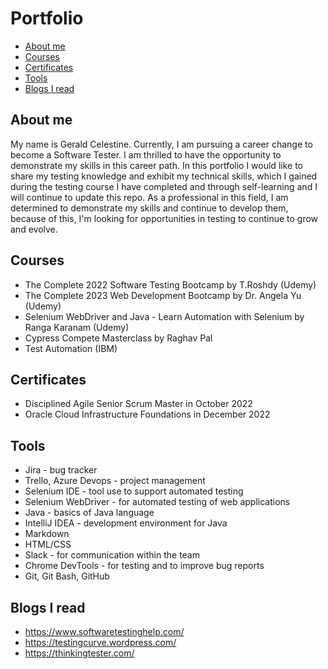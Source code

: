 # Portfolio
- [About me](#about-me)<!-- - [My Experience](#my-experience)-->
- [Courses](#courses)
- [Certificates](#certificates)
- [Tools](#tools)
- [Blogs I read](#blogs-i-read)

## About me
My name is Gerald Celestine. Currently, I am pursuing a career change to become a Software Tester. I am thrilled to have the opportunity to demonstrate my skills in this career path. In this portfolio I would like to share my testing knowledge and exhibit my technical skills, which I gained during the testing course I have completed and through self-learning and I will continue to update this repo. As a professional in this field, I am determined to demonstrate my skills and continue to develop them, because of this, I'm looking for opportunities in testing to continue to grow and evolve.

<!-- ## My Experience
My experience varies from IT Support Specialist to Software Development and Software Testing/QA.
In my career I have participated in two projects where I was able to test software as a user. In both cases I did not have any test cases or scenarios prepared, I have been following processes and using my experience. Bugs found by me was reported using JIRA.-->

## Courses
- The Complete 2022 Software Testing Bootcamp by T.Roshdy (Udemy)
- The Complete 2023 Web Development Bootcamp by Dr. Angela Yu (Udemy)
- Selenium WebDriver and Java - Learn Automation with Selenium by Ranga Karanam (Udemy)
- Cypress Compete Masterclass by Raghav Pal
- Test Automation (IBM)

## Certificates
- Disciplined Agile Senior Scrum Master in October 2022
- Oracle Cloud Infrastructure Foundations in December 2022

## Tools
- Jira - bug tracker
- Trello, Azure Devops - project management
- Selenium IDE - tool use to support automated testing
- Selenium WebDriver - for automated testing of web applications
- Java - basics of Java language
- IntelliJ IDEA - development environment for Java
- Markdown
- HTML/CSS
- Slack - for communication within the team
- Chrome DevTools - for testing and to improve bug reports
- Git, Git Bash, GitHub
<!--TestRail - test cases management
*Rapid Reporter, Test & Feedback - used for exploratory testing 
*MySQL - relational database management system
*Postman - testing tool for REST API
*Cucumber - software supporting behaviour-driven development--> 


<!--## Books
Testowanie oprogramowiania - Piotr Wicherski
Zawód Tester - Radosław Smilgin
e-book "ABC Testowania oprogramowania" Waldemar Szafraniec, Dorota Gabor
e-book "Jak przeżyć rekrutacje na QA w czasie pandemii" Adam Gola-->

## Blogs I read
- https://www.softwaretestinghelp.com/
- https://testingcurve.wordpress.com/
- https://thinkingtester.com/
<!-- #My projects

## Bugs

Bug on electro.pl site LINK to bug
Bugs on Ben and Jerry's UK site LINK to bugs
Test cases

Test cases for Mango site LINK to test cases
SQL

HTML/CSS

I have participated in 6-day Marathon with HTML/CSS conducted by GoIT. Each day I have recived tasks which helped me to build my web page with CV from scratch.

LINK to my tester CV made during Marathon

REST API -->
